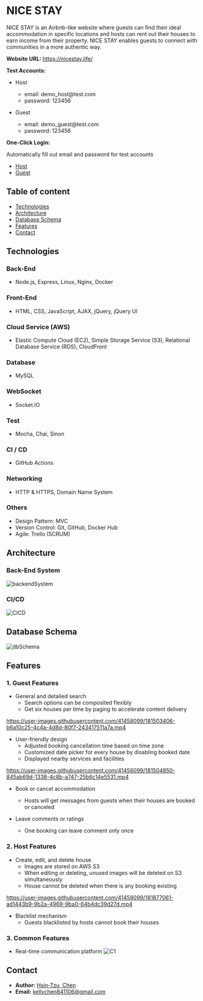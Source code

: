 # NICE STAY
NICE STAY is an Airbnb-like website where guests can find their ideal accommodation in specific
locations and hosts can rent out their houses to earn income from their property. NICE STAY
enables guests to connect with communities in a more authentic way.

**Website URL:** https://nicestay.life/

**Test Accounts:**

- Host
  - email: <span>demo_host</span>@test.com
  - password: 123456

- Guest
  - email: <span>demo_guest</span>@test.com
  - password: 123456

**One-Click Login:**

Automatically fill out email and password for test accounts 
  - <a href="https://nicestay.life/login.html?demo=host" target="_blank">Host</a>
  - <a href="https://nicestay.life/login.html?demo=guest" target="_blank">Guest</a>

## Table of content
- [Technologies](#technologies)
- [Architecture](#architecture)
- [Database Schema](#database-schema)
- [Features](#features)
- [Contact](#contact)

## Technologies
### Back-End
- Node.js, Express, Linux, Nginx, Docker
### Front-End
- HTML, CSS, JavaScript, AJAX, jQuery, jQuery UI
### Cloud Service (AWS)
- Elastic Compute Cloud (EC2), Simple Storage Service (S3), Relational Database Service (RDS), CloudFront
### Database
- MySQL
### WebSocket
- Socket.IO
### Test
- Mocha, Chai, Sinon
### CI / CD
- GitHub Actions
### Networking
- HTTP & HTTPS, Domain Name System
### Others
- Design Pattern: MVC
- Version Control: Git, GitHub, Docker Hub
- Agile: Trello (SCRUM)

## Architecture
### **Back-End System**
![backendSystem](https://user-images.githubusercontent.com/41458099/181502550-05b5779b-9537-409f-98f5-1caff65fe50e.png)

### **CI/CD**
![CICD](https://user-images.githubusercontent.com/41458099/181502502-855b030b-857f-436e-a33e-773b684d3a25.png)

## Database Schema
![dbSchema](https://user-images.githubusercontent.com/41458099/181502399-f277a577-988b-4dbd-a8bb-270827a8d9e9.png)

## Features
### 1. Guest Features
- General and detailed search
  - Search options can be composited flexibly
  - Get six houses per time by paging to accelerate content delivery
 
https://user-images.githubusercontent.com/41458099/181503406-b6a10c25-4c4a-4d8d-80f7-243417511a7a.mp4

- User-friendly design
  - Adjusted booking cancellation time based on time zone
  - Customized date picker for every house by disabling booked date
  - Displayed nearby services and facilities

https://user-images.githubusercontent.com/41458099/181504850-845ab69d-1338-4c8b-a747-25b6c14e5531.mp4

- Book or cancel accommodation
  - Hosts will get messages from guests when their houses are booked or canceled

- Leave comments or ratings
  - One booking can leave comment only once

### 2. Host Features
- Create, edit, and delete house
  - Images are stored on AWS S3 
  - When editing or deleting, unused images will be deleted on S3 simultaneously
  - House cannot be deleted when there is any booking existing

https://user-images.githubusercontent.com/41458099/181877061-ad1443b9-9b2a-4969-9ba0-64b4dc39d27d.mp4

- Blacklist mechanism
  - Guests blacklisted by hosts cannot book their houses

### 3. Common Features
- Real-time communication platform
![C1](https://user-images.githubusercontent.com/41458099/181876938-cda852ad-de8e-44a1-b242-3c1a428d7fda.gif)

## Contact
* **Author:** <a href="https://github.com/KellyChen8411" target="_blank">Hsin-Tzu, Chen</a>
* **Email:** kellychen841106@gmail.com


